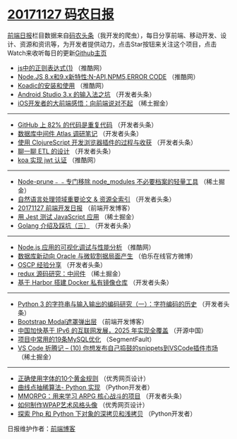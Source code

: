 # [20171127 码农日报](http://hao.caibaojian.com/date/2017/11/27)

[前端日报](http://caibaojian.com/c/news)栏目数据来自[码农头条](http://hao.caibaojian.com/)（我开发的爬虫），每日分享前端、移动开发、设计、资源和资讯等，为开发者提供动力，点击Star按钮来关注这个项目，点击Watch来收听每日的更新[Github主页](https://github.com/kujian/frontendDaily)
* [js中的正则表达式(1)](http://hao.caibaojian.com/57837.html) （推酷网）
* [Node.JS 8.x和9.x新特性:N-API,NPM5,ERROR CODE](http://hao.caibaojian.com/57841.html) （推酷网）
* [Koadic的安装和使用](http://hao.caibaojian.com/57840.html) （推酷网）
* [Android Studio 3.x 的输入法之坑](http://hao.caibaojian.com/57810.html) （开发者头条）
* [iOS开发者的大前端感悟：向前端说对不起](http://hao.caibaojian.com/57849.html) （稀土掘金）

***
* [GitHub 上 82% 的代码是重复代码](http://hao.caibaojian.com/57807.html) （开发者头条）
* [数据库中间件 Atlas 调研笔记](http://hao.caibaojian.com/57803.html) （开发者头条）
* [使用 ClojureScript 开发浏览器插件的过程与收获](http://hao.caibaojian.com/57815.html) （开发者头条）
* [聊一聊 ETL 的设计](http://hao.caibaojian.com/57804.html) （开发者头条）
* [koa 实现 jwt 认证](http://hao.caibaojian.com/57836.html) （推酷网）

***
* [Node-prune﹣﹣专门移除 node_modules 不必要档案的轻量工具](http://hao.caibaojian.com/57847.html) （稀土掘金）
* [自然语言处理领域重要论文 &amp; 资源全索引](http://hao.caibaojian.com/57812.html) （开发者头条）
* [20171127 前端开发日报](http://hao.caibaojian.com/57917.html) （前端开发博客）
* [用 Jest 测试 JavaScript 应用](http://hao.caibaojian.com/57850.html) （稀土掘金）
* [Golang 介绍及踩坑（三）](http://hao.caibaojian.com/57805.html) （开发者头条）

***
* [Node.js 应用的可视化调试与性能分析](http://hao.caibaojian.com/57838.html) （推酷网）
* [数据库新动向 Oracle 与微软割据局面产生](http://hao.caibaojian.com/57924.html) （伯乐在线官方微博）
* [OSCP 经验分享](http://hao.caibaojian.com/57811.html) （开发者头条）
* [redux 源码研究：中间件](http://hao.caibaojian.com/57848.html) （稀土掘金）
* [基于 Harbor 搭建 Docker 私有镜像仓库](http://hao.caibaojian.com/57802.html) （开发者头条）

***
* [Python 3 的字符串与输入输出的编码研究（一）：字符编码的历史](http://hao.caibaojian.com/57814.html) （开发者头条）
* [Bootstrap Modal遮罩弹出层](http://hao.caibaojian.com/57918.html) （前端开发博客）
* [中国加快基于 IPv6 的互联网发展，2025 年实现全覆盖](http://hao.caibaojian.com/57919.html) （开源中国）
* [项目中常用的19条MySQL优化](http://hao.caibaojian.com/57835.html) （SegmentFault）
* [VS Code 折腾记 &#8211; (10) 你想发布自己捣鼓的snippets到VSCode插件市场](http://hao.caibaojian.com/57851.html) （稀土掘金）

***
* [正确使用字体的10个黄金规则](http://hao.caibaojian.com/57920.html) （优秀网页设计）
* [曲线点抽稀算法- Python 实现](http://hao.caibaojian.com/57910.html) （Python开发者）
* [MMORPG：用来学习 ARPG 核心战斗的项目](http://hao.caibaojian.com/57806.html) （开发者头条）
* [如何制作WPAP艺术风格头像](http://hao.caibaojian.com/57921.html) （优秀网页设计）
* [探索 Php 和 Python 下对象的深拷贝和浅拷贝](http://hao.caibaojian.com/57911.html) （Python开发者）

日报维护作者：[前端博客](http://caibaojian.com/) 